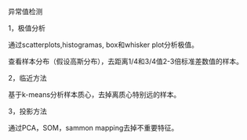 异常值检测



1，极值分析

通过scatterplots,histogramas, box和whisker plot分析极值。

查看样本分布（假设高斯分布），去距离1/4和3/4值2-3倍标准差数值的样本。

2，临近方法

基于k-means分析样本质心，去掉离质心特别远的样本。

3，投影方法

通过PCA，SOM，sammon mapping去掉不重要特征。

